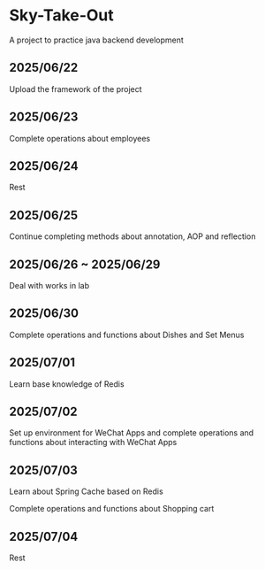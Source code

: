 # Sky-Take-Out

A project to practice java backend development

## 2025/06/22

Upload the framework of the project

## 2025/06/23

Complete operations about employees

## 2025/06/24

Rest

## 2025/06/25

Continue completing methods about annotation, AOP and reflection

## 2025/06/26 ~ 2025/06/29

Deal with works in lab

## 2025/06/30

Complete operations and functions about Dishes and Set Menus

## 2025/07/01

Learn base knowledge of Redis

## 2025/07/02

Set up environment for WeChat Apps and complete operations and functions about interacting with WeChat Apps

## 2025/07/03

Learn about Spring Cache based on Redis

Complete operations and functions about Shopping cart

## 2025/07/04

Rest